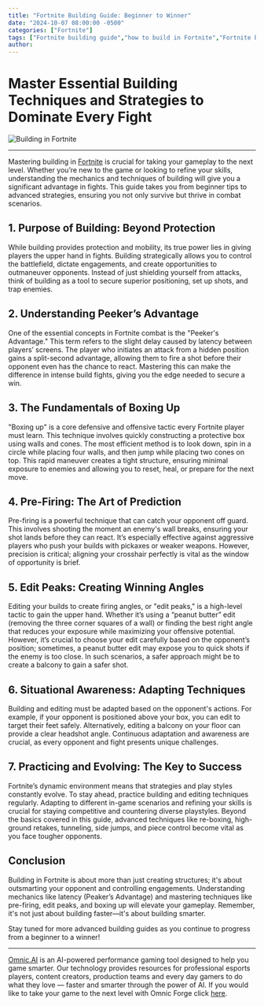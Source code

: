 ```yaml
---
title: "Fortnite Building Guide: Beginner to Winner"
date: "2024-10-07 08:00:00 -0500"
categories: ["Fortnite"]
tags: ["Fortnite building guide","how to build in Fortnite","Fortnite beginner tips","Fortnite building techniques","Fortnite peeker's advantage","Fortnite edit peaks","Fortnite boxing up tutorial","Fortnite pre-firing tips","Fortnite building strategies","master building in Fortnite"]
author:
---
```


# Master Essential Building Techniques and Strategies to Dominate Every Fight

![Building in Fortnite](/2024-10-07-Fortnite-Building-Guide-Beginner-to-Winner.png)

---

Mastering building in [Fortnite](https://www.fortnite.com/?lang=en-US) is crucial for taking your gameplay to the next level. Whether you’re new to the game or looking to refine your skills, understanding the mechanics and techniques of building will give you a significant advantage in fights. This guide takes you from beginner tips to advanced strategies, ensuring you not only survive but thrive in combat scenarios.

## 1. Purpose of Building: Beyond Protection

While building provides protection and mobility, its true power lies in giving players the upper hand in fights. Building strategically allows you to control the battlefield, dictate engagements, and create opportunities to outmaneuver opponents. Instead of just shielding yourself from attacks, think of building as a tool to secure superior positioning, set up shots, and trap enemies.

## 2. Understanding Peeker’s Advantage

One of the essential concepts in Fortnite combat is the "Peeker's Advantage." This term refers to the slight delay caused by latency between players’ screens. The player who initiates an attack from a hidden position gains a split-second advantage, allowing them to fire a shot before their opponent even has the chance to react. Mastering this can make the difference in intense build fights, giving you the edge needed to secure a win.

## 3. The Fundamentals of Boxing Up

"Boxing up" is a core defensive and offensive tactic every Fortnite player must learn. This technique involves quickly constructing a protective box using walls and cones. The most efficient method is to look down, spin in a circle while placing four walls, and then jump while placing two cones on top. This rapid maneuver creates a tight structure, ensuring minimal exposure to enemies and allowing you to reset, heal, or prepare for the next move.

## 4. Pre-Firing: The Art of Prediction

Pre-firing is a powerful technique that can catch your opponent off guard. This involves shooting the moment an enemy's wall breaks, ensuring your shot lands before they can react. It’s especially effective against aggressive players who push your builds with pickaxes or weaker weapons. However, precision is critical; aligning your crosshair perfectly is vital as the window of opportunity is brief.

## 5. Edit Peaks: Creating Winning Angles

Editing your builds to create firing angles, or "edit peaks," is a high-level tactic to gain the upper hand. Whether it’s using a “peanut butter” edit (removing the three corner squares of a wall) or finding the best right angle that reduces your exposure while maximizing your offensive potential. However, it’s crucial to choose your edit carefully based on the opponent’s position; sometimes, a peanut butter edit may expose you to quick shots if the enemy is too close. In such scenarios, a safer approach might be to create a balcony to gain a safer shot.

## 6. Situational Awareness: Adapting Techniques

Building and editing must be adapted based on the opponent's actions. For example, if your opponent is positioned above your box, you can edit to target their feet safely. Alternatively, editing a balcony on your floor can provide a clear headshot angle. Continuous adaptation and awareness are crucial, as every opponent and fight presents unique challenges.

## 7. Practicing and Evolving: The Key to Success

Fortnite’s dynamic environment means that strategies and play styles constantly evolve. To stay ahead, practice building and editing techniques regularly. Adapting to different in-game scenarios and refining your skills is crucial for staying competitive and countering diverse playstyles. Beyond the basics covered in this guide, advanced techniques like re-boxing, high-ground retakes, tunneling, side jumps, and piece control become vital as you face tougher opponents.

## Conclusion

Building in Fortnite is about more than just creating structures; it's about outsmarting your opponent and controlling engagements. Understanding mechanics like latency (Peaker’s Advantage) and mastering techniques like pre-firing, edit peaks, and boxing up will elevate your gameplay. Remember, it's not just about building faster—it's about building smarter.

Stay tuned for more advanced building guides as you continue to progress from a beginner to a winner!

---

[Omnic.AI](https://www.omnic.ai/) is an AI-powered performance gaming tool designed to help you game smarter. Our technology provides resources for professional esports players, content creators, production teams and every day gamers to do what they love — faster and smarter through the power of AI. If you would like to take your game to the next level with Omnic Forge click [here](https://forge.omnic.ai/).